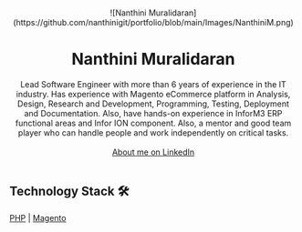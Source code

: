 <!-- PROJECT LOGO -->
<br />
<p align="center">
![Nanthini Muralidaran](https://github.com/nanthinigit/portfolio/blob/main/Images/NanthiniM.png)
  <h1 align="center">Nanthini Muralidaran</h1>

  <p align="center">
    Lead Software Engineer with more than 6 years of experience in the IT industry. Has experience with Magento eCommerce platform in Analysis, Design, Research and Development, Programming, Testing, Deployment and Documentation. Also, have hands-on experience in InforM3 ERP functional areas and Infor ION component. Also, a mentor and good team player who can handle people and work independently on critical tasks.
    <br />
    <br />
    <a href="https://www.linkedin.com/in/nanthini-muralidaran/">About me on LinkedIn</a>
    <br />
    <br />
  </p>
</p>

## Technology Stack 🛠️

  [PHP](https://www.php.net/)
| [Magento](https://devdocs.magento.com/)
